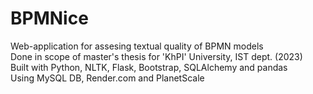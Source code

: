 # BPMNice
Web-application for assesing textual quality of BPMN models  
Done in scope of master's thesis for 'KhPI' University, IST dept. (2023)  
Built with Python, NLTK, Flask, Bootstrap, SQLAlchemy and pandas  
Using MySQL DB, Render.com and PlanetScale
